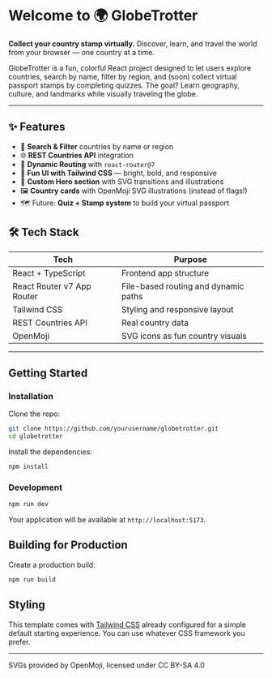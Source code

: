 # Welcome to 🌍 GlobeTrotter

**Collect your country stamp virtually.**
Discover, learn, and travel the world from your browser — one country at a time.

GlobeTrotter is a fun, colorful React project designed to let users explore countries, search by name, filter by region, and (soon) collect virtual passport stamps by completing quizzes. The goal? Learn geography, culture, and landmarks while visually traveling the globe.

---

## ✨ Features

- 🔎 **Search & Filter** countries by name or region
- 🌐 **REST Countries API** integration
- 🧭 **Dynamic Routing** with `react-router@7`
- 🎨 **Fun UI with Tailwind CSS** — bright, bold, and responsive
- 🌄 **Custom Hero section** with SVG transitions and illustrations
- 🖼️ **Country cards** with OpenMoji SVG illustrations (instead of flags!)
- 🗺️ Future: **Quiz + Stamp system** to build your virtual passport

## 🛠 Tech Stack

| Tech            | Purpose                          |
|-----------------|----------------------------------|
| React + TypeScript | Frontend app structure         |
| React Router v7 App Router | File-based routing and dynamic paths |
| Tailwind CSS    | Styling and responsive layout    |
| REST Countries API | Real country data              |
| OpenMoji        | SVG icons as fun country visuals |

---

## Getting Started

### Installation

Clone the repo:
```bash
git clone https://github.com/yourusername/globetrotter.git
cd globetrotter
```

Install the dependencies:

```bash
npm install
```

### Development

```bash
npm run dev
```

Your application will be available at `http://localhost:5173`.

## Building for Production

Create a production build:

```bash
npm run build
```


## Styling

This template comes with [Tailwind CSS](https://tailwindcss.com/) already configured for a simple default starting experience. You can use whatever CSS framework you prefer.

---

SVGs provided by OpenMoji, licensed under CC BY-SA 4.0
